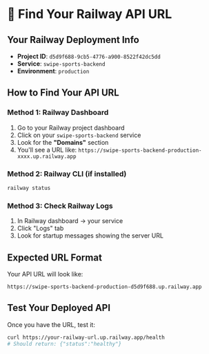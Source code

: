 # 🚂 Find Your Railway API URL

## Your Railway Deployment Info
- **Project ID**: `d5d9f688-9cb5-4776-a900-8522f42dc5dd`
- **Service**: `swipe-sports-backend`
- **Environment**: `production`

## How to Find Your API URL

### Method 1: Railway Dashboard
1. Go to your Railway project dashboard
2. Click on your `swipe-sports-backend` service
3. Look for the **"Domains"** section
4. You'll see a URL like: `https://swipe-sports-backend-production-xxxx.up.railway.app`

### Method 2: Railway CLI (if installed)
```bash
railway status
```

### Method 3: Check Railway Logs
1. In Railway dashboard → your service
2. Click "Logs" tab
3. Look for startup messages showing the server URL

## Expected URL Format
Your API URL will look like:
```
https://swipe-sports-backend-production-d5d9f688.up.railway.app
```

## Test Your Deployed API
Once you have the URL, test it:
```bash
curl https://your-railway-url.up.railway.app/health
# Should return: {"status":"healthy"}
```
